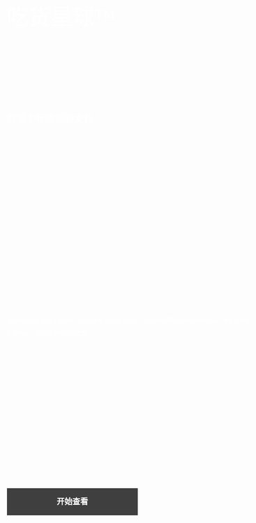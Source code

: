 
<div class="wrap-ep1">吃货星球™</div>
<div class="wrap-ep2">微信小程序部署文档</div>
<div class="wrap-ep3">本文档适用于微信小程序V3.6以上版本及新版小程序，旨在为您提供便捷的操作指南。请使用导航栏或搜索工具快速定位您的需求。</div>
<a class="wrap-ep4" href="config/start.md">开始查看</a>

<style>
.page-footer{
    display: none;
}
#book-search-input {
    display:none;
}
.wrap-ep1{
    position: absolute;
    display: block;
    pointer-events: auto;
    z-index: 18;
    font-family: "Fira Sans";
    height: auto;
    width: auto;
    left: 10vh;
    bottom: 37vh;
    color: rgb(255, 255, 255);  
    text-decoration: none;
    white-space: pre-wrap;
    min-height: 0;
    min-width: 0;
    max-height: none;
    max-width: none;
    text-align: left;
    line-height: 120px;
    letter-spacing: 0;
    font-weight: 500;
    font-size: 90px;
    transform-origin: 50% 50%;
    opacity: 1;
    transform: translate(0px, 0px);
    visibility: visible;
    
}
.wrap-ep2{
    position: absolute;
    display: block;
    pointer-events: auto;
    z-index: 18;
    font-family: "Fira Sans";
    height: auto;
    width: auto;
    left: 10vh;
    bottom: 30vh;
    color: rgb(255, 255, 255);
    text-decoration: none;
    white-space: pre-wrap;
    min-height: 0px;
    min-width: 0px;
    max-height: none;
    max-width: none;
    text-align: left;
    line-height: 55px;
    letter-spacing: 0px;
    font-weight: 400;
    font-size: 40px;
    transform-origin: 50% 50%;
    opacity: 1;
    transform: translate(0px, 0px);
    visibility: visible;
}
.wrap-ep3{
    position: absolute;
    display: block;
    pointer-events: auto;
    z-index: 18;
    font-family: "Fira Sans";
    height: auto;
    width: auto;
    left: 10vh;
    right: 20vh;
    bottom: 20vh;
    color: rgb(255, 255, 255);
    text-decoration: none;
    white-space: pre-wrap;
    min-height: 0;
    min-width: 0;
    max-height: none;
    max-width: none;
    text-align: left;
    line-height: 30px;
    letter-spacing: 0;
    font-weight: 400;
    font-size: 20px;
    transform-origin: 50% 50%;
    opacity: 1;
    transform: translate(0px, 0px);
    visibility: visible;
}
.wrap-ep4{
    position: absolute;
    background-color: rgba(0, 0, 0, 0.75)!important;
    display: block;
    pointer-events: auto;
    z-index: 18;
    font-family: "Fira Sans";
    height: auto;
    width: 280px;
    left: 10vh;
    padding: 16px 10px;
    bottom: 10vh;
    color: rgb(255, 255, 255)!important;
    text-decoration: none;
    white-space: pre-wrap;
    min-height: 0;
    min-width: 0;
    max-height: none;
    max-width: none;
    text-align: center;
    line-height: 30px;
    letter-spacing: 0;
    font-weight: 700;
    font-size: 18px;
    transform-origin: 50% 50%;
    opacity: 1;
    transform: translate(0px, 0px);
    visibility: visible;
}

.body-inner{
    z-index: 8;
    background: linear-gradient(115deg, rgba(24,117,200,0.71) 0%, rgba(91,178,255,0.71) 100%);
    color: rgb(255, 255, 255);
    width: 100%;
    height: 100%;
    min-height: 0;
    min-width: 0;
    max-height: none;
    max-width: none;
    transform-origin: 50% 50%;
    opacity: 1;
    transform: translate(0px, 0px);
    visibility: visible;
}

.page-inner{
    height: calc(100vh - 50px);
}

.book-body{
	background-image: url("./im003.jpg");
	background-repeat: no-repeat;
	background-size: cover; 
	background-position: 50% 50%; 
	opacity: 1; 
	transform: translate(0px, 0px); 
	visibility: inherit; 
	z-index: 20;
}
@media (max-width: 1240px){
.page-inner{
    height: calc(100vh - 120px);
}
.book-body {
    padding-bottom: 0px;
}
.book-body .body-inner {
    position: static;
    height: calc(100vh - 70px);
}
.wrap-ep1{
    font-size: 50px;
    left: 5vh;
    right: 5vh;
    bottom: 37vh;
}
.wrap-ep2{
    font-size: 22px;
    left: 5vh;
    right: 5vh;
    bottom: 32vh;
}
.wrap-ep3{
    font-size: 13px;
    left: 5vh;
    right: 5vh;
}
.wrap-ep4{
    font-size: 18px;
    left: 5vh;
    right: 5vh;
}
}
</style>
